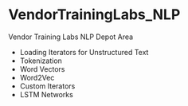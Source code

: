 # VendorTrainingLabs_NLP
Vendor Training Labs NLP Depot Area
- Loading Iterators for Unstructured Text
- Tokenization
- Word Vectors
- Word2Vec
- Custom Iterators
- LSTM Networks
